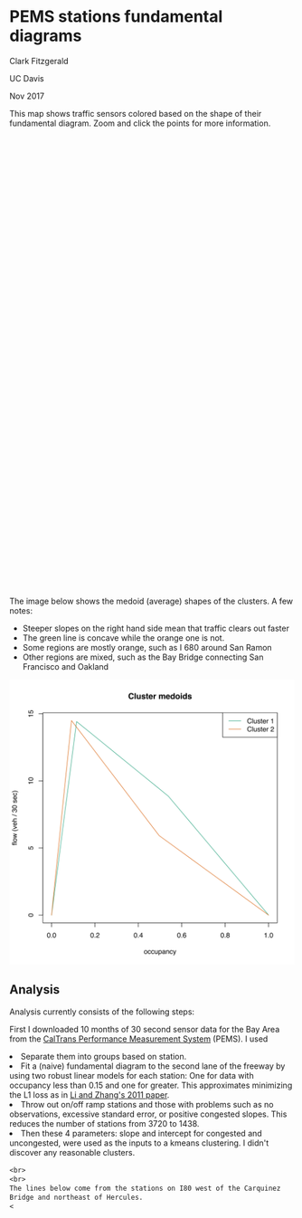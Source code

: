 # PEMS stations fundamental diagrams

Clark Fitzgerald

UC Davis

Nov 2017

This map shows traffic sensors colored based on the shape of their
fundamental diagram. Zoom and click the points for more information.

<div id="mapid" style="width: 1000px; height: 800px;"></div>

<script type="text/javascript" src="maps.js"></script>

The image below shows the medoid (average) shapes of the clusters. A few
notes:

- Steeper slopes on the right hand side mean that traffic clears out faster
- The green line is concave while the orange one is not.
- Some regions are mostly orange, such as I 680 around San Ramon
- Other regions are mixed, such as the Bay Bridge connecting San
  Francisco and Oakland

![Representative Fundamental Diagrams](cluster_fd.svg)


## Analysis

Analysis currently consists of the following steps:

First I downloaded 10 months of 30 second sensor data for the Bay Area from the
[CalTrans Performance Measurement System](http://pems.dot.ca.gov/) (PEMS).
I used 

  <li>Separate them into groups based on station. </li>
  <li>Fit a (naive) fundamental diagram to the second lane of the freeway
      by using two robust linear models for each station: One for data with
      occupancy less than 0.15 and one for greater. This approximates
      minimizing the L1 loss as in 
      <a href="http://trrjournalonline.trb.org/doi/abs/10.3141/2260-06">Li and Zhang's 2011 paper</a>.
  </li>
  <li>Throw out on/off ramp stations and those with problems such as no
      observations, excessive standard error, or positive congested slopes.
      This reduces the number of stations from 3720 to 1438.</li>
  <li>Then these 4 parameters: slope and intercept for congested and
      uncongested, were used as the inputs to a kmeans clustering. I didn't
  discover any reasonable clusters.</li>
</ol>

    <br>
    <br>
    The lines below come from the stations on I80 west of the Carquinez
    Bridge and northeast of Hercules.
    <
